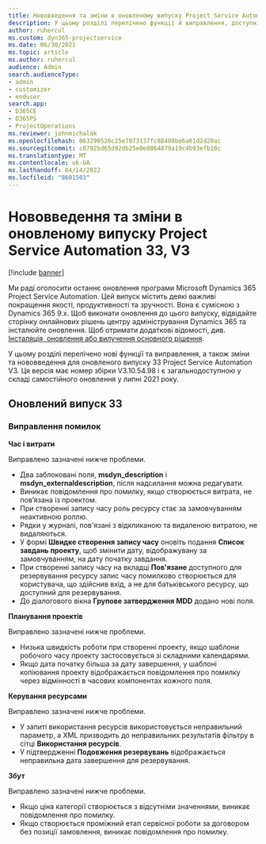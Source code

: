 ```yaml
---
title: Нововведення та зміни в оновленому випуску Project Service Automation 33, V3
description: У цьому розділі перелічено функції й виправлення, доступні у випуску Project Service Automation 33, V3.
author: ruhercul
ms.custom: dyn365-projectservice
ms.date: 06/30/2021
ms.topic: article
ms.author: ruhercul
audience: Admin
search.audienceType:
- admin
- customizer
- enduser
search.app:
- D365CE
- D365PS
- ProjectOperations
ms.reviewer: johnmichalak
ms.openlocfilehash: 063290526c25e7073137fc88408be6a61d2d20ac
ms.sourcegitcommit: c0792bd65d92db25e0e8864879a19c4b93efb10c
ms.translationtype: MT
ms.contentlocale: uk-UA
ms.lasthandoff: 04/14/2022
ms.locfileid: "8601503"
---
```

# <a name="whats-new-or-changed-in-project-service-automation-update-release-33-v3"></a>Нововведення та зміни в оновленому випуску Project Service Automation 33, V3

[!include [banner](../includes/psa-now-project-operations.md)]

Ми раді оголосити останнє оновлення програми Microsoft Dynamics 365 Project Service Automation. Цей випуск містить деякі важливі покращення якості, продуктивності та зручності. Вона є сумісною з Dynamics 365 9.x. Щоб виконати оновлення до цього випуску, відвідайте сторінку онлайнових рішень центру адміністрування Dynamics 365 та інсталюйте оновлення. Щоб отримати додаткові відомості, див. [Інсталяція, оновлення або вилучення основного рішення](/power-platform/admin/install-remove-preferred-solution).

У цьому розділі перелічено нові функції та виправлення, а також зміни та нововведення для оновленого випуску 33 Project Service Automation V3. Ця версія має номер збірки V3.10.54.98 і є загальнодоступною у складі самостійного оновлення у липні 2021 року.

## <a name="update-release-33"></a>Оновлений випуск 33

### <a name="bug-fixes"></a>Виправлення помилок

**Час і витрати**

Виправлено зазначені нижче проблеми.

- Два заблоковані поля, **msdyn_description** і **msdyn_externaldescription**, після надсилання можна редагувати.
- Виникає повідомлення про помилку, якщо створюється витрата, не пов’язана із проектом.
- При створенні запису часу роль ресурсу стає за замовчуванням неактивною роллю.
- Рядки у журналі, пов'язані з відкликаною та видаленою витратою, не видаляються.
- У формі **Швидке створення запису часу** оновіть подання **Список завдань проекту**, щоб змінити дату, відображувану за замовчуванням, на дату початку завдання.
- При створенні запису часу на вкладці **Пов'язане** доступного для резервування ресурсу запис часу помилково створюється для користувача, що здійснив вхід, а не для батьківського ресурсу, що доступний для резервування.
- До діалогового вікна **Групове затвердження MDD** додано нові поля.

**Планування проектів**

Виправлено зазначені нижче проблеми.
- Низька швидкість роботи при створенні проекту, якщо шаблони робочого часу проекту застосовується зі складними календарями.
- Якщо дата початку більша за дату завершення, у шаблоні копіювання проекту відображається повідомлення про помилку через відмінності в часових компонентах кожного поля.

**Керування ресурсами**

Виправлено зазначені нижче проблеми.
- У запиті використання ресурсів використовується неправильний параметр, а XML призводить до неправильних результатів фільтру в сітці **Використання ресурсів**.
- У підтвердженні **Подовження резервувань** відображається неправильна дата завершення для резервування.

**Збут**

Виправлено зазначені нижче проблеми.
- Якщо ціна категорії створюється з відсутніми значеннями, виникає повідомлення про помилку.
- Якщо створюється проміжний етап сервісної роботи за договором без позиції замовлення, виникає повідомлення про помилку.
